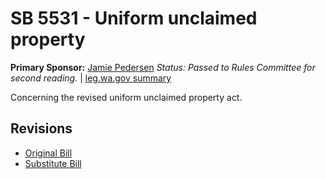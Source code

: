 # SB 5531 - Uniform unclaimed property
**Primary Sponsor:** [Jamie Pedersen](/person/leg/jamie.pedersen.md)
*Status: Passed to Rules Committee for second reading.* | [leg.wa.gov summary](https://app.leg.wa.gov/billsummary?BillNumber=5531&Year=2021)

Concerning the revised uniform unclaimed property act.

## Revisions
* [Original Bill](1/)
* [Substitute Bill](S/)